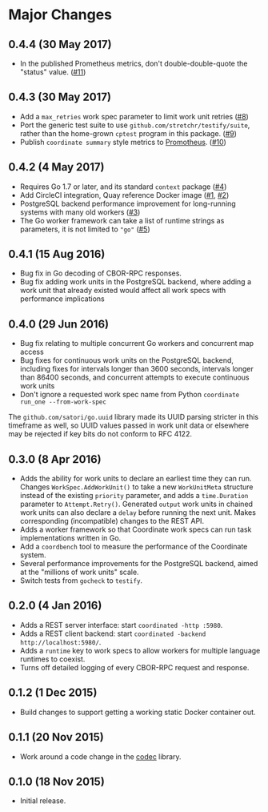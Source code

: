 Major Changes
=============

0.4.4 (30 May 2017)
-------------------

* In the published Prometheus metrics, don't double-double-quote the
  "status" value.
  ([#11](https://github.com/diffeo/go-coordinate/pulls/11))

0.4.3 (30 May 2017)
-------------------

* Add a `max_retries` work spec parameter to limit work unit retries
  ([#8](https://github.com/diffeo/go-coordinate/pulls/8))
* Port the generic test suite to use
  `github.com/stretchr/testify/suite`, rather than the home-grown
  `cptest` program in this package.
  ([#9](https://github.com/diffeo/go-coordinate/pulls/9))
* Publish `coordinate summary` style metrics
  to [Promotheus](https://prometheus.io/).
  ([#10](https://github.com/diffeo/go-coordinate/pulls/10))

0.4.2 (4 May 2017)
------------------

* Requires Go 1.7 or later, and its standard `context` package
  ([#4](https://github.com/diffeo/go-coordinate/pulls/4))
* Add CircleCI integration, Quay reference Docker image
  ([#1](https://github.com/diffeo/go-coordinate/pulls/1),
  [#2](https://github.com/diffeo/pulls/2))
* PostgreSQL backend performance improvement for long-running systems
  with many old workers
  ([#3](https://github.com/diffeo/go-coordinate/pulls/3))
* The Go worker framework can take a list of runtime strings as
  parameters, it is not limited to `"go"`
  ([#5](https://github.com/diffeo/go-coordinate/pulls/5))

0.4.1 (15 Aug 2016)
-------------------

* Bug fix in Go decoding of CBOR-RPC responses.
* Bug fix adding work units in the PostgreSQL backend,
  where adding a work unit that already existed would affect all work
  specs with performance implications

0.4.0 (29 Jun 2016)
-------------------

* Bug fix relating to multiple concurrent Go workers and concurrent
  map access
* Bug fixes for continuous work units on the PostgreSQL backend,
  including fixes for intervals longer than 3600 seconds, intervals
  longer than 86400 seconds, and concurrent attempts to execute
  continuous work units
* Don't ignore a requested work spec name from Python
  `coordinate run_one --from-work-spec`

The `github.com/satori/go.uuid` library made its UUID parsing stricter
in this timeframe as well, so UUID values passed in work unit data or
elsewhere may be rejected if key bits do not conform to RFC 4122.

0.3.0 (8 Apr 2016)
------------------

* Adds the ability for work units to declare an earliest time they can
  run.  Changes `WorkSpec.AddWorkUnit()` to take a new `WorkUnitMeta`
  structure instead of the existing `priority` parameter, and adds a
  `time.Duration` parameter to `Attempt.Retry()`.  Generated `output`
  work units in chained work units can also declare a `delay` before
  running the next unit.  Makes corresponding (incompatible) changes
  to the REST API.
* Adds a worker framework so that Coordinate work specs can run task
  implementations written in Go.
* Add a `coordbench` tool to measure the performance of the Coordinate
  system.
* Several performance improvements for the PostgreSQL backend, aimed
  at the "millions of work units" scale.
* Switch tests from `gocheck` to `testify`.

0.2.0 (4 Jan 2016)
------------------

* Adds a REST server interface: start `coordinated -http :5980`.
* Adds a REST client backend: start `coordinated -backend
  http://localhost:5980/`.
* Adds a `runtime` key to work specs to allow workers for multiple
  language runtimes to coexist.
* Turns off detailed logging of every CBOR-RPC request and response.

0.1.2 (1 Dec 2015)
------------------

* Build changes to support getting a working static Docker container out.

0.1.1 (20 Nov 2015)
-------------------

* Work around a code change in the
  [codec](https://github.com/ugorji/go/codec) library.

0.1.0 (18 Nov 2015)
-------------------

* Initial release.
